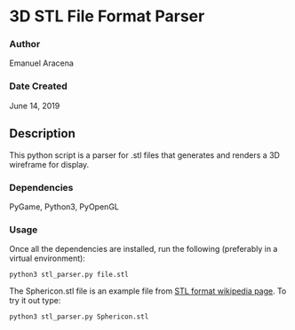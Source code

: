 # 3D STL File Format Parser
### Author
Emanuel Aracena

### Date Created
June 14, 2019

## Description
This python script is a parser for .stl files that generates and renders a 3D wireframe for display.
### Dependencies
PyGame, Python3, PyOpenGL
### Usage
Once all the dependencies are installed, run the following (preferably in a virtual environment):

`python3 stl_parser.py file.stl`

The Sphericon.stl file is an example file from [STL format wikipedia page](https://en.wikipedia.org/wiki/STL_%28file_format%29). 
To try it out type:

`python3 stl_parser.py Sphericon.stl`

